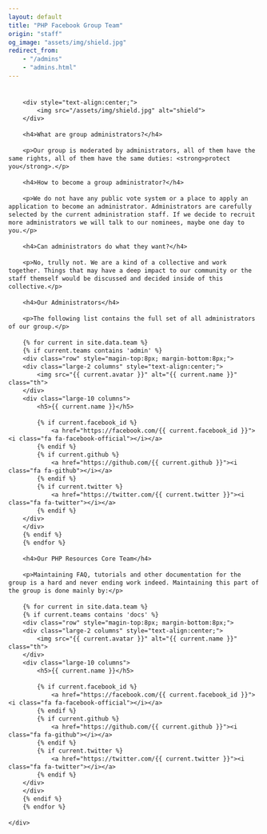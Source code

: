 ```yaml
---
layout: default
title: "PHP Facebook Group Team"
origin: "staff"
og_image: "assets/img/shield.jpg"
redirect_from:
    - "/admins"
    - "admins.html"
---
```


<div class="row" style="padding-top:8px">
    <div class="large-12 columns">

        <div style="text-align:center;">
            <img src="/assets/img/shield.jpg" alt="shield">
        </div>

        <h4>What are group administrators?</h4>

        <p>Our group is moderated by administrators, all of them have the same rights, all of them have the same duties: <strong>protect you</strong>.</p>

        <h4>How to become a group administrator?</h4>

        <p>We do not have any public vote system or a place to apply an application to become an administrator. Administrators are carefully selected by the current administration staff. If we decide to recruit more administrators we will talk to our nominees, maybe one day to you.</p>

        <h4>Can administrators do what they want?</h4>

        <p>No, trully not. We are a kind of a collective and work together. Things that may have a deep impact to our community or the staff themself would be discussed and decided inside of this collective.</p>

        <h4>Our Administrators</h4>

        <p>The following list contains the full set of all administrators of our group.</p>

        {% for current in site.data.team %}
        {% if current.teams contains 'admin' %}
        <div class="row" style="magin-top:8px; margin-bottom:8px;">
        <div class="large-2 columns" style="text-align:center;">
            <img src="{{ current.avatar }}" alt="{{ current.name }}" class="th">
        </div>
        <div class="large-10 columns">
            <h5>{{ current.name }}</h5>

            {% if current.facebook_id %}
                <a href="https://facebook.com/{{ current.facebook_id }}"><i class="fa fa-facebook-official"></i></a>
            {% endif %}
            {% if current.github %}
                <a href="https://github.com/{{ current.github }}"><i class="fa fa-github"></i></a>
            {% endif %}
            {% if current.twitter %}
                <a href="https://twitter.com/{{ current.twitter }}"><i class="fa fa-twitter"></i></a>
            {% endif %}
        </div>
        </div>
        {% endif %}
        {% endfor %}

        <h4>Our PHP Resources Core Team</h4>

        <p>Maintaining FAQ, tutorials and other documentation for the group is a hard and never ending work indeed. Maintaining this part of the group is done mainly by:</p>

        {% for current in site.data.team %}
        {% if current.teams contains 'docs' %}
        <div class="row" style="magin-top:8px; margin-bottom:8px;">
        <div class="large-2 columns" style="text-align:center;">
            <img src="{{ current.avatar }}" alt="{{ current.name }}" class="th">
        </div>
        <div class="large-10 columns">
            <h5>{{ current.name }}</h5>

            {% if current.facebook_id %}
                <a href="https://facebook.com/{{ current.facebook_id }}"><i class="fa fa-facebook-official"></i></a>
            {% endif %}
            {% if current.github %}
                <a href="https://github.com/{{ current.github }}"><i class="fa fa-github"></i></a>
            {% endif %}
            {% if current.twitter %}
                <a href="https://twitter.com/{{ current.twitter }}"><i class="fa fa-twitter"></i></a>
            {% endif %}
        </div>
        </div>
        {% endif %}
        {% endfor %}

    </div>
</div>

<div id="fb-root"></div>
<script>
window.fbAsyncInit = function() {
  FB.init({
    appId      : '566418756821183',
    xfbml      : true,
    version    : 'v2.0'
    });
  };

  (function(d, s, id){
    var js, fjs = d.getElementsByTagName(s)[0];
    if (d.getElementById(id)) {return;}
    js = d.createElement(s); js.id = id;
    js.src = "//connect.facebook.net/en_US/sdk.js";
    fjs.parentNode.insertBefore(js, fjs);
    }(document, 'script', 'facebook-jssdk'));
</script>
